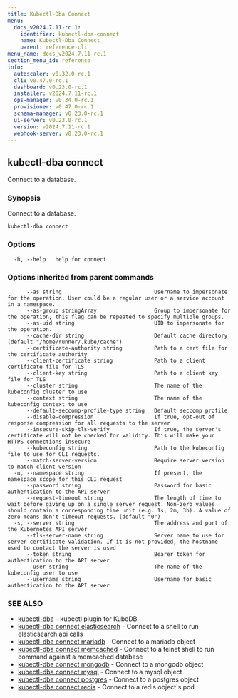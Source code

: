 ```yaml
---
title: Kubectl-Dba Connect
menu:
  docs_v2024.7.11-rc.1:
    identifier: kubectl-dba-connect
    name: Kubectl-Dba Connect
    parent: reference-cli
menu_name: docs_v2024.7.11-rc.1
section_menu_id: reference
info:
  autoscaler: v0.32.0-rc.1
  cli: v0.47.0-rc.1
  dashboard: v0.23.0-rc.1
  installer: v2024.7.11-rc.1
  ops-manager: v0.34.0-rc.1
  provisioner: v0.47.0-rc.1
  schema-manager: v0.23.0-rc.1
  ui-server: v0.23.0-rc.1
  version: v2024.7.11-rc.1
  webhook-server: v0.23.0-rc.1
---
```


## kubectl-dba connect

Connect to a database.

### Synopsis

Connect to a database.

```
kubectl-dba connect
```

### Options

```
  -h, --help   help for connect
```

### Options inherited from parent commands

```
      --as string                             Username to impersonate for the operation. User could be a regular user or a service account in a namespace.
      --as-group stringArray                  Group to impersonate for the operation, this flag can be repeated to specify multiple groups.
      --as-uid string                         UID to impersonate for the operation.
      --cache-dir string                      Default cache directory (default "/home/runner/.kube/cache")
      --certificate-authority string          Path to a cert file for the certificate authority
      --client-certificate string             Path to a client certificate file for TLS
      --client-key string                     Path to a client key file for TLS
      --cluster string                        The name of the kubeconfig cluster to use
      --context string                        The name of the kubeconfig context to use
      --default-seccomp-profile-type string   Default seccomp profile
      --disable-compression                   If true, opt-out of response compression for all requests to the server
      --insecure-skip-tls-verify              If true, the server's certificate will not be checked for validity. This will make your HTTPS connections insecure
      --kubeconfig string                     Path to the kubeconfig file to use for CLI requests.
      --match-server-version                  Require server version to match client version
  -n, --namespace string                      If present, the namespace scope for this CLI request
      --password string                       Password for basic authentication to the API server
      --request-timeout string                The length of time to wait before giving up on a single server request. Non-zero values should contain a corresponding time unit (e.g. 1s, 2m, 3h). A value of zero means don't timeout requests. (default "0")
  -s, --server string                         The address and port of the Kubernetes API server
      --tls-server-name string                Server name to use for server certificate validation. If it is not provided, the hostname used to contact the server is used
      --token string                          Bearer token for authentication to the API server
      --user string                           The name of the kubeconfig user to use
      --username string                       Username for basic authentication to the API server
```

### SEE ALSO

* [kubectl-dba](/docs/v2024.7.11-rc.1/reference/cli/kubectl-dba)	 - kubectl plugin for KubeDB
* [kubectl-dba connect elasticsearch](/docs/v2024.7.11-rc.1/reference/cli/kubectl-dba_connect_elasticsearch)	 - Connect to a shell to run elasticsearch api calls
* [kubectl-dba connect mariadb](/docs/v2024.7.11-rc.1/reference/cli/kubectl-dba_connect_mariadb)	 - Connect to a mariadb object
* [kubectl-dba connect memcached](/docs/v2024.7.11-rc.1/reference/cli/kubectl-dba_connect_memcached)	 - Connect to a telnet shell to run command against a memcached database
* [kubectl-dba connect mongodb](/docs/v2024.7.11-rc.1/reference/cli/kubectl-dba_connect_mongodb)	 - Connect to a mongodb object
* [kubectl-dba connect mysql](/docs/v2024.7.11-rc.1/reference/cli/kubectl-dba_connect_mysql)	 - Connect to a mysql object
* [kubectl-dba connect postgres](/docs/v2024.7.11-rc.1/reference/cli/kubectl-dba_connect_postgres)	 - Connect to a postgres object
* [kubectl-dba connect redis](/docs/v2024.7.11-rc.1/reference/cli/kubectl-dba_connect_redis)	 - Connect to a redis object's pod

